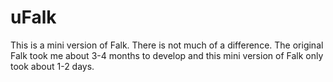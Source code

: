 # uFalk

This is a mini version of Falk. There is not much of a difference. The original Falk took me about 3-4 months to develop and this mini version of Falk only took about 1-2 days.
